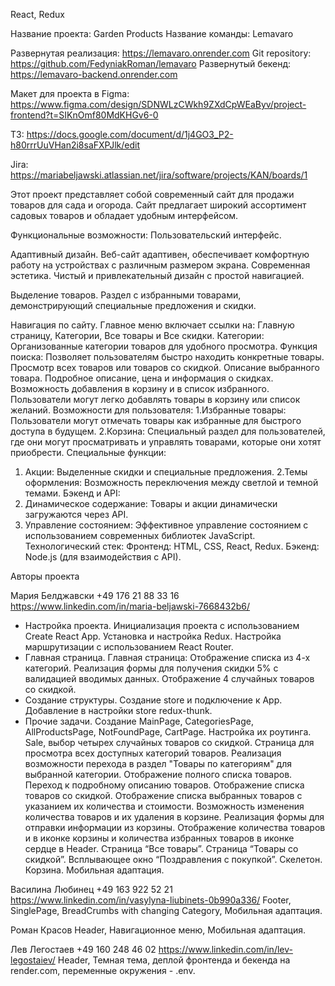 React, Redux

Название проекта: Garden Products
Название команды: Lemavaro

Развернутая реализация: https://lemavaro.onrender.com
Git repository: https://github.com/FedyniakRoman/lemavaro
Развернутый бекенд: https://lemavaro-backend.onrender.com

Макет для проекта в Figma: https://www.figma.com/design/SDNWLzCWkh9ZXdCpWEaByv/project-frontend?t=SIKnOmf80MdKHGv6-0

 ТЗ: https://docs.google.com/document/d/1j4GO3_P2-h80rrrUuVHan2i8saFXPJlk/edit

Jira:
https://mariabeljawski.atlassian.net/jira/software/projects/KAN/boards/1


Этот проект представляет собой современный сайт для продажи товаров для сада и огорода. Сайт предлагает широкий ассортимент садовых товаров и обладает удобным интерфейсом.

Функциональные возможности:
Пользовательский интерфейс.

Адаптивный дизайн.
Веб-сайт адаптивен, обеспечивает комфортную работу на устройствах с различным размером экрана.
Современная эстетика.
Чистый и привлекательный дизайн с простой навигацией.

Выделение товаров.
Раздел с избранными товарами, демонстрирующий специальные предложения и скидки.

Навигация по сайту.
Главное меню включает ссылки на: Главную страницу, Категории, Все товары и Все скидки.
Категории: Организованные категории товаров для удобного просмотра.
Функция поиска: Позволяет пользователям быстро находить конкретные товары.
Просмотр всех товаров или товаров со скидкой.
Описание выбранного товара.
Подробное описание, цена и информация о скидках.
Возможность добавления в корзину и в список избранного.
Пользователи могут легко добавлять товары в корзину или список желаний.
Возможности для пользователя: 1.Избранные товары: Пользователи могут отмечать товары как избранные для быстрого доступа в будущем. 2.Корзина: Специальный раздел для пользователей, где они могут просматривать и управлять товарами, которые они хотят приобрести.
Специальные функции:
1. Акции: Выделенные скидки и специальные предложения.
2.Темы оформления: Возможность переключения между светлой и темной темами.
Бэкенд и API:
3. Динамическое содержание: Товары и акции динамически загружаются через API.
4. Управление состоянием: Эффективное управление состоянием с использованием современных библиотек JavaScript.
Технологический стек: Фронтенд: HTML, CSS, React, Redux.
Бэкенд: Node.js (для взаимодействия с API).


Авторы проекта

Мария Белджавски
+49 176 21 88 33 16
https://www.linkedin.com/in/maria-beljawski-7668432b6/

- Настройка проекта. Инициализация проекта с использованием Create React App. Установка и настройка Redux. Настройка маршрутизации с использованием React Router.
- Главная страница. Главная страница: Отображение списка из 4-х категорий. Реализация формы для получения скидки 5% с валидацией вводимых данных. Отображение 4 случайных товаров со скидкой.
- Создание структуры. Создание store и подключение к App. Добавление в настройки store redux-thunk.
- Прочие задачи. Создание MainPage, CategoriesPage, AllProductsPage, NotFoundPage, CartPage. Настройка их роутинга. Sale, выбор четырех случайных товаров со скидкой. Страница для просмотра всех доступных категорий товаров. Реализация возможности перехода в раздел "Товары по категориям" для выбранной категории. Отображение полного списка товаров. Переход к подробному описанию товаров. Отображение списка товаров со скидкой. Отображение списка выбранных товаров с указанием их количества и стоимости. Возможность изменения количества товаров и их удаления в корзине. Реализация формы для отправки информации из корзины. Отображение количества товаров и в иконке корзины и количества избранных товаров в иконке сердце в Header. Страница “Все товары”. Страница “Товары со скидкой”.  Всплывающее окно “Поздравления с покупкой”. Скелетон. Корзина. Мобильная адаптация.


Василина Любинец
+49 163 922 52 21
https://www.linkedin.com/in/vasylyna-liubinets-0b990a336/
Footer, SinglePage, BreadCrumbs with changing Category, Мобильная адаптация.


Роман Красов
Header, Навигационное меню, Мобильная адаптация.


Лев Легостаев
+49 160 248 46 02
https://www.linkedin.com/in/lev-legostaiev/
Header, Темная тема, деплой фронтенда и бекенда на render.com, переменные окружения - .env.
